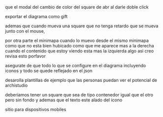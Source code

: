 que el modal del cambio de color del square de abr al darle doble click

exportar el diagrama como gift

ademas que cuando mueva una square que no tenga retardo que se mueva junto con el mouse, 

por otra parte el minimapa cuando lo muevo desde el mismo minimapa como que no esta bien hubicado como que me aparece mas a la derecha cuando el contenido que estoy viendo esta mas la izquierda algo asi creo revisa esto porfavor

asegurate de que todo lo que se configure en el diagrama incluyendo iconos y todo se quede reflejado en el json 

desarolla plantillas de ejemplo que las personas puedan ver el potencial de archistudio

deberiamos tener un square que sea de tipo contenedor igual que el otro pero sin fondo y ademas que el texto este alado del icono

sitio para dispositivos mobiles